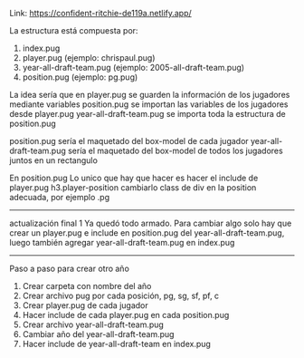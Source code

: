 Link: https://confident-ritchie-de119a.netlify.app/

La estructura está compuesta por:
1. index.pug
2. player.pug (ejemplo: chrispaul.pug)
3. year-all-draft-team.pug (ejemplo: 2005-all-draft-team.pug)
4. position.pug (ejemplo: pg.pug)

La idea sería que en 
player.pug se guarden la información de los jugadores mediante variables
position.pug se importan las variables de los jugadores desde player.pug
year-all-draft-team.pug se importa toda la estructura de position.pug

position.pug sería el maquetado del box-model de cada jugador
year-all-draft-team.pug sería el maquetado del box-model de todos los jugadores juntos en un rectangulo

En position.pug
Lo unico que hay que hacer es hacer el include de player.pug
h3.player-position cambiarlo
class de div en la position adecuada, por ejemplo .pg

------------------------------------
actualización final 1
Ya quedó todo armado. Para cambiar algo solo hay que crear un player.pug e include en position.pug del year-all-draft-team.pug, luego también agregar year-all-draft-team.pug en index.pug

------------------------------------
Paso a paso para crear otro año
1. Crear carpeta con nombre del año
2. Crear archivo pug por cada posición, pg, sg, sf, pf, c
3. Crear player.pug de cada jugador
4. Hacer include de cada player.pug en cada position.pug
5. Crear archivo year-all-draft-team.pug
6. Cambiar año del year-all-draft-team.pug
7. Hacer include de year-all-draft-team en index.pug
